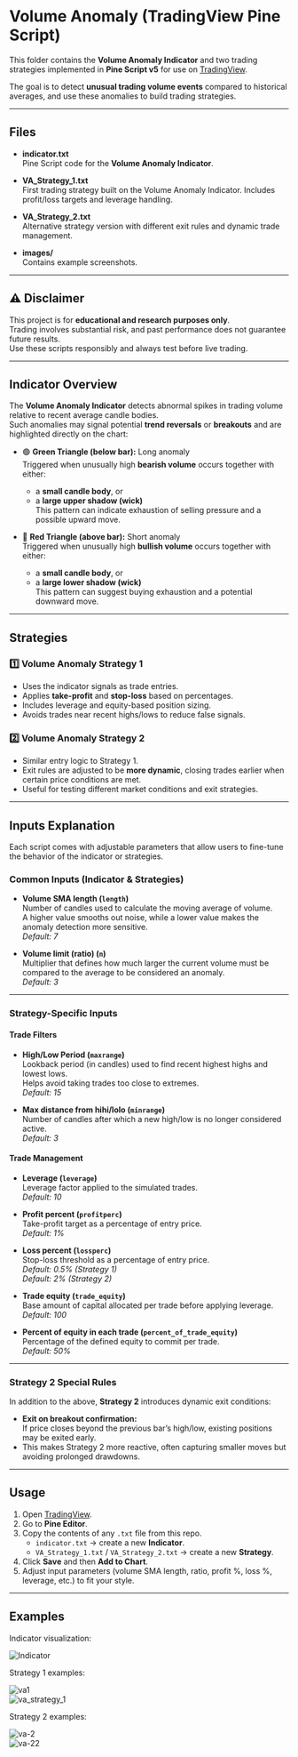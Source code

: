 
# Volume Anomaly (TradingView Pine Script)

This folder contains the **Volume Anomaly Indicator** and two trading strategies implemented in **Pine Script v5** for use on [TradingView](https://www.tradingview.com/).

The goal is to detect **unusual trading volume events** compared to historical averages, and use these anomalies to build trading strategies.

---

## Files

- **indicator.txt**  
  Pine Script code for the **Volume Anomaly Indicator**.

- **VA_Strategy_1.txt**  
  First trading strategy built on the Volume Anomaly Indicator. Includes profit/loss targets and leverage handling.

- **VA_Strategy_2.txt**  
  Alternative strategy version with different exit rules and dynamic trade management.

- **images/**  
  Contains example screenshots.
  
---

## ⚠️ Disclaimer

This project is for **educational and research purposes only**.  
Trading involves substantial risk, and past performance does not guarantee future results.  
Use these scripts responsibly and always test before live trading.

---

## Indicator Overview

The **Volume Anomaly Indicator** detects abnormal spikes in trading volume relative to recent average candle bodies.  
Such anomalies may signal potential **trend reversals** or **breakouts** and are highlighted directly on the chart:

- 🟢 **Green Triangle (below bar):** Long anomaly  
  Triggered when unusually high **bearish volume** occurs together with either:  
  - a **small candle body**, or  
  - a **large upper shadow (wick)**  
  This pattern can indicate exhaustion of selling pressure and a possible upward move.  

- 🔴 **Red Triangle (above bar):** Short anomaly  
  Triggered when unusually high **bullish volume** occurs together with either:  
  - a **small candle body**, or  
  - a **large lower shadow (wick)**  
  This pattern can suggest buying exhaustion and a potential downward move.  

---

## Strategies

### 1️⃣ Volume Anomaly Strategy 1
- Uses the indicator signals as trade entries.  
- Applies **take-profit** and **stop-loss** based on percentages.  
- Includes leverage and equity-based position sizing.  
- Avoids trades near recent highs/lows to reduce false signals.

### 2️⃣ Volume Anomaly Strategy 2
- Similar entry logic to Strategy 1.  
- Exit rules are adjusted to be **more dynamic**, closing trades earlier when certain price conditions are met.  
- Useful for testing different market conditions and exit strategies.

---

## Inputs Explanation

Each script comes with adjustable parameters that allow users to fine-tune the behavior of the indicator or strategies.

### Common Inputs (Indicator & Strategies)
- **Volume SMA length (`length`)**  
  Number of candles used to calculate the moving average of volume.  
  A higher value smooths out noise, while a lower value makes the anomaly detection more sensitive.  
  *Default: 7*

- **Volume limit (ratio) (`n`)**  
  Multiplier that defines how much larger the current volume must be compared to the average to be considered an anomaly.  
  *Default: 3*

---

### Strategy-Specific Inputs

#### Trade Filters
- **High/Low Period (`maxrange`)**  
  Lookback period (in candles) used to find recent highest highs and lowest lows.  
  Helps avoid taking trades too close to extremes.  
  *Default: 15*

- **Max distance from hihi/lolo (`minrange`)**  
  Number of candles after which a new high/low is no longer considered active.  
  *Default: 3*

#### Trade Management
- **Leverage (`leverage`)**  
  Leverage factor applied to the simulated trades.  
  *Default: 10*

- **Profit percent (`profitperc`)**  
  Take-profit target as a percentage of entry price.  
  *Default: 1%*

- **Loss percent (`lossperc`)**  
  Stop-loss threshold as a percentage of entry price.  
  *Default: 0.5% (Strategy 1)*  
  *Default: 2% (Strategy 2)*

- **Trade equity (`trade_equity`)**  
  Base amount of capital allocated per trade before applying leverage.  
  *Default: 100*

- **Percent of equity in each trade (`percent_of_trade_equity`)**  
  Percentage of the defined equity to commit per trade.  
  *Default: 50%*

---

### Strategy 2 Special Rules
In addition to the above, **Strategy 2** introduces dynamic exit conditions:  
- **Exit on breakout confirmation:**  
  If price closes beyond the previous bar’s high/low, existing positions may be exited early.  
- This makes Strategy 2 more reactive, often capturing smaller moves but avoiding prolonged drawdowns.


---

## Usage

1. Open [TradingView](https://www.tradingview.com/).
2. Go to **Pine Editor**.
3. Copy the contents of any `.txt` file from this repo.  
   - `indicator.txt` → create a new **Indicator**.  
   - `VA_Strategy_1.txt` / `VA_Strategy_2.txt` → create a new **Strategy**.
4. Click **Save** and then **Add to Chart**.
5. Adjust input parameters (volume SMA length, ratio, profit %, loss %, leverage, etc.) to fit your style.

---

## Examples

Indicator visualization:  

![Indicator](images/indicator.png)

Strategy 1 examples: 

![va1](images/va1.png)  
![va_strategy_1](images/va_stategy_1.png)


Strategy 2 examples:  

![va-2](images/va-2.png)  
![va-22](images/va-22.png)


